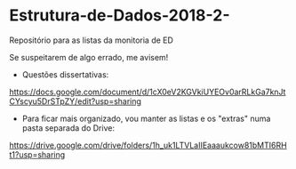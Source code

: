 # Estrutura-de-Dados-2018-2-

Repositório para as listas da monitoria de ED

Se suspeitarem de algo errado, me avisem!

* Questões dissertativas:

https://docs.google.com/document/d/1cX0eV2KGVkiUYEOv0arRLkGa7knJtCYscyu5DrSTpZY/edit?usp=sharing

* Para ficar mais organizado, vou manter as listas e os "extras" numa pasta separada do Drive:

https://drive.google.com/drive/folders/1h_uk1LTVLaIIEaaaukcow81bMTI6RHt1?usp=sharing
